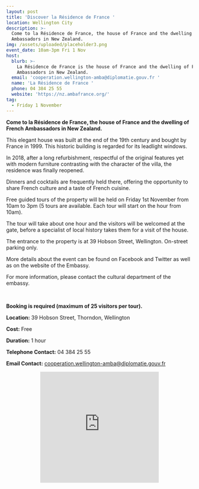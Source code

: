 ```yaml
---
layout: post
title: 'Discover la Résidence de France '
location: Wellington City
description: >-
  Come to la Résidence de France, the house of France and the dwelling of French
  Ambassadors in New Zealand. 
img: /assets/uploaded/placeholder3.png
event_date: 10am-3pm Fri 1 Nov
host:
  blurb: >-
    La Résidence de France is the house of France and the dwelling of French
    Ambassadors in New Zealand. 
  email: 'cooperation.wellington-amba@diplomatie.gouv.fr '
  name: 'La Résidence de France '
  phone: 04 384 25 55
  website: 'https://nz.ambafrance.org/'
tag:
  - Friday 1 November
---
```

**Come to la Résidence de France, the house of France and the dwelling of French Ambassadors in New Zealand.**

This elegant house was built at the end of the 19th century and bought by France in 1999. This historic building is regarded for its leadlight windows. 

In 2018, after a long refurbishment, respectful of the original features yet with modern furniture contrasting with the character of the villa, the residence was finally reopened. 

Dinners and cocktails are frequently held there, offering the opportunity to share French culture and a taste of French cuisine. 

Free guided tours of the property will be held on Friday 1st November from 10am to 3pm (5 tours are available. Each tour will start on the hour from 10am). 

The tour will take about one hour and the visitors will be welcomed at the gate, before a specialist of local history takes them for a visit of the house. 

The entrance to the property is at 39 Hobson Street, Wellington. On-street parking only. 

More details about the event can be found on Facebook and Twitter as well as on the website of the Embassy. 

For more information, please contact the cultural department of the embassy.

<br>

**Booking is required (maximum of 25 visitors per tour).**

**Location:** 39 Hobson Street, Thorndon, Wellington

**Cost:** Free

**Duration:** 1 hour

**Telephone Contact:** 04 384 25 55

**Email Contact:** cooperation.wellington-amba@diplomatie.gouv.fr

<center><iframe src="https://www.facebook.com/plugins/page.php?href=https%3A%2F%2Fwww.facebook.com%2Ffrance.nz%2F&tabs=timeline&width=370&height=200&small_header=true&adapt_container_width=true&hide_cover=false&show_facepile=true&appId" width="320" height="300" style="border:none;overflow:hidden" scrolling="no" frameborder="0" allowTransparency="true" allow="encrypted-media"></iframe>
